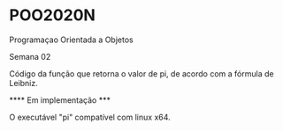 # POO2020N
Programaçao Orientada a Objetos

Semana 02

Código da função que retorna o valor de pi, de acordo com a fórmula de Leibniz.

**** Em implementação ***

O executável "pi" compatível com linux x64.
